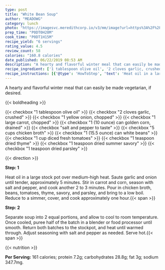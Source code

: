```yaml
---
type: post
title: "White Bean Soup"
author: "MEADOWG"
category: lunch
photo: "https://imagesvc.meredithcorp.io/v3/mm/image?url=https%3A%2F%2Fimages.media-allrecipes.com%2Fuserphotos%2F1556274.jpg"
prep_time: "P0DT0H20M"
cook_time: "P0DT1H15M"
recipe_yield: "6 servings"
rating_value: 4.5
review_count: 58
calories: "160.8 calories"
date_published: 06/22/2019 08:53 AM
description: "A hearty and flavorful winter meal that can easily be made vegetarian, if desired."
recipe_ingredient: ['1 tablespoon olive oil', '2 cloves garlic, crushed', '1 yellow onion, chopped', '1 large carrot, chopped', '1 (10 ounce) can golden corn, drained', 'salt and pepper to taste', '5 cups chicken broth', '1 (15.5 ounce) can white beans', '1 cup diced fresh tomatoes', '1 teaspoon dried thyme', '1 teaspoon dried summer savory', '1 teaspoon dried parsley']
recipe_instructions: [{'@type': 'HowToStep', 'text': 'Heat oil in a large stock pot over medium-high heat. Saute garlic and onion until tender, approximately 5 minutes. Stir in carrot and corn, season with salt and pepper, and cook another 2 to 3 minutes. Pour in chicken broth, beans, tomatoes, thyme, savory, and parsley, and bring to a low boil. Reduce to a simmer, cover, and cook approximately one hour.\n'}, {'@type': 'HowToStep', 'text': 'Separate soup into 2 equal portions, and allow to cool to room temperature. Once cooled, puree half of the batch in a blender or food processor until smooth. Return both batches to the stockpot, and heat until warmed through. Adjust seasoning with salt and pepper as needed. Serve hot.\n'}]
---
```


A hearty and flavorful winter meal that can easily be made vegetarian, if desired. 

{{< boldheading >}}

{{< checkbox "1 tablespoon olive oil" >}}
{{< checkbox "2 cloves garlic, crushed" >}}
{{< checkbox "1  yellow onion, chopped" >}}
{{< checkbox "1 large carrot, chopped" >}}
{{< checkbox "1 (10 ounce) can golden corn, drained" >}}
{{< checkbox "salt and pepper to taste" >}}
{{< checkbox "5 cups chicken broth" >}}
{{< checkbox "1 (15.5 ounce) can white beans" >}}
{{< checkbox "1 cup diced fresh tomatoes" >}}
{{< checkbox "1 teaspoon dried thyme" >}}
{{< checkbox "1 teaspoon dried summer savory" >}}
{{< checkbox "1 teaspoon dried parsley" >}}


{{< direction >}}

**Step: 1**

Heat oil in a large stock pot over medium-high heat. Saute garlic and onion until tender, approximately 5 minutes. Stir in carrot and corn, season with salt and pepper, and cook another 2 to 3 minutes. Pour in chicken broth, beans, tomatoes, thyme, savory, and parsley, and bring to a low boil. Reduce to a simmer, cover, and cook approximately one hour.{{< span >}}

**Step: 2**

Separate soup into 2 equal portions, and allow to cool to room temperature. Once cooled, puree half of the batch in a blender or food processor until smooth. Return both batches to the stockpot, and heat until warmed through. Adjust seasoning with salt and pepper as needed. Serve hot.{{< span >}}

{{< nutrition >}}

**Per Serving:** 161 calories; protein 7.2g; carbohydrates 28.8g; fat 3g; sodium 347.7mg.